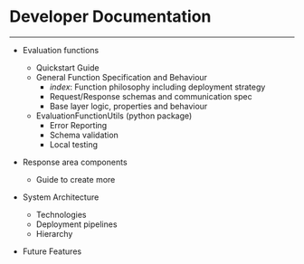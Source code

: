# Developer Documentation 
---

- Evaluation functions
  - Quickstart Guide
  - General Function Specification and Behaviour
    - *index*: Function philosophy including deployment strategy
    - Request/Response schemas and communication spec 
    - Base layer logic, properties and behaviour
  - EvaluationFunctionUtils (python package)
    - Error Reporting 
    - Schema validation
    - Local testing
  
- Response area components
  - Guide to create more

- System Architecture
  - Technologies
  - Deployment pipelines
  - Hierarchy 

- Future Features